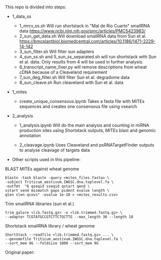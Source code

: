 This repo is divided into steps:

- 1_data_ss
    - 1_mrcv_ss.sh
        Will run shortstack in "Mal de Rio Cuarto" smallRNA data 
        https://www.ncbi.nlm.nih.gov/pmc/articles/PMC5423983/
    - 2_sun_get_data.sh
        Will download smallRNA data from Sun et al.
        https://bmcplantbiol.biomedcentral.com/articles/10.1186/1471-2229-14-142
    - 3_sun_filter.sh
        Will filter sun adapters
    - 4_sun_ss.sh and 5_sun_ss_separated.sh
        will run shortstack with Sun et al. data. Only results from 4 will be used in further analysis.
    - 6_transcript_name_fixer.py
        will remove descriptions from wheat cDNA because of a Cleaveland requirement
    - 7_sun_deg_filter.sh
        Will filter Sun et al. degradome data
    - 8_sun_cleave.sh
        Run cleaveland with Sun et al. data
- 1_mites
    - create_unique_consensous.ipynb
        Takes a fasta file with MITEs sequences and creates one consensous file using vsearch


- 2_analysis
    - 1_analysis.ipynb
        Will do the main analysis and counting in miRNA production sites using Shortstack outputs, MITEs blast and genomic annotation

    - 2_cleavage.ipynb
        Uses Cleaveland and psRNATargetFinder outputs to analyse cleavage of targets data

- Other scripts used in this pipeline:

BLAST MITEs against wheat genome

```
blastn -task blastn -query <mites_files.fasta> \
-subject Triticum_aestivum.IWGSC.dna.toplevel.fa \
-outfmt  "6 qseqid sseqid qstart qend \ 
sstart send mismatch gaps pident evalue length \ 
qlen slen qcovs" -evalue 1e-10 > <mites_results.csv>
```

Trim smallRNA libraries (sun et al.)
```
trim_galore <lib.fastq.gz> -o <lib.trimmed.fastq.gz> \
--adapter TCGTATGCCGTCTTCTGCTTG --max_length 30 --length 18
```


Shortstack smallRNA library / wheat genome
```
ShortStack --readfile <lib.trimmed.fastq.gz> ... \
--genomefile Triticum_aestivum.IWGSC.dna.toplevel.fa \
--sort_mem 9G --foldsize 1000 --sort_mem 9G
```

Original paper:

